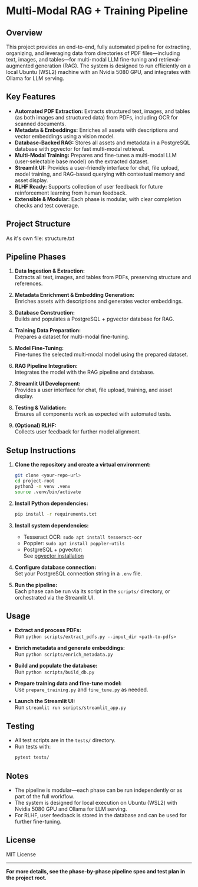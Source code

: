 # Multi-Modal RAG + Training Pipeline

## Overview

This project provides an end-to-end, fully automated pipeline for extracting, organizing, and leveraging data from directories of PDF files—including text, images, and tables—for multi-modal LLM fine-tuning and retrieval-augmented generation (RAG). The system is designed to run efficiently on a local Ubuntu (WSL2) machine with an Nvidia 5080 GPU, and integrates with Ollama for LLM serving.

## Key Features

- **Automated PDF Extraction:** Extracts structured text, images, and tables (as both images and structured data) from PDFs, including OCR for scanned documents.
- **Metadata & Embeddings:** Enriches all assets with descriptions and vector embeddings using a vision model.
- **Database-Backed RAG:** Stores all assets and metadata in a PostgreSQL database with pgvector for fast multi-modal retrieval.
- **Multi-Modal Training:** Prepares and fine-tunes a multi-modal LLM (user-selectable base model) on the extracted dataset.
- **Streamlit UI:** Provides a user-friendly interface for chat, file upload, model training, and RAG-based querying with contextual memory and asset display.
- **RLHF Ready:** Supports collection of user feedback for future reinforcement learning from human feedback.
- **Extensible & Modular:** Each phase is modular, with clear completion checks and test coverage.

## Project Structure

As it's own file: structure.txt

## Pipeline Phases

1. **Data Ingestion & Extraction:**  
   Extracts all text, images, and tables from PDFs, preserving structure and references.

2. **Metadata Enrichment & Embedding Generation:**  
   Enriches assets with descriptions and generates vector embeddings.

3. **Database Construction:**  
   Builds and populates a PostgreSQL + pgvector database for RAG.

4. **Training Data Preparation:**  
   Prepares a dataset for multi-modal fine-tuning.

5. **Model Fine-Tuning:**  
   Fine-tunes the selected multi-modal model using the prepared dataset.

6. **RAG Pipeline Integration:**  
   Integrates the model with the RAG pipeline and database.

7. **Streamlit UI Development:**  
   Provides a user interface for chat, file upload, training, and asset display.

8. **Testing & Validation:**  
   Ensures all components work as expected with automated tests.

9. **(Optional) RLHF:**  
   Collects user feedback for further model alignment.

## Setup Instructions

1. **Clone the repository and create a virtual environment:**
    ```bash
    git clone <your-repo-url>
    cd project-root
    python3 -m venv .venv
    source .venv/bin/activate
    ```

2. **Install Python dependencies:**
    ```bash
    pip install -r requirements.txt
    ```

3. **Install system dependencies:**
    - Tesseract OCR: `sudo apt install tesseract-ocr`
    - Poppler: `sudo apt install poppler-utils`
    - PostgreSQL + pgvector:  
      See [pgvector installation](https://github.com/pgvector/pgvector#installation)

4. **Configure database connection:**  
   Set your PostgreSQL connection string in a `.env` file.

5. **Run the pipeline:**  
   Each phase can be run via its script in the `scripts/` directory, or orchestrated via the Streamlit UI.

## Usage

- **Extract and process PDFs:**  
  Run `python scripts/extract_pdfs.py --input_dir <path-to-pdfs>`

- **Enrich metadata and generate embeddings:**  
  Run `python scripts/enrich_metadata.py`

- **Build and populate the database:**  
  Run `python scripts/build_db.py`

- **Prepare training data and fine-tune model:**  
  Use `prepare_training.py` and `fine_tune.py` as needed.

- **Launch the Streamlit UI:**  
  Run `streamlit run scripts/streamlit_app.py`

## Testing

- All test scripts are in the `tests/` directory.
- Run tests with:
    ```bash
    pytest tests/
    ```

## Notes

- The pipeline is modular—each phase can be run independently or as part of the full workflow.
- The system is designed for local execution on Ubuntu (WSL2) with Nvidia 5080 GPU and Ollama for LLM serving.
- For RLHF, user feedback is stored in the database and can be used for further fine-tuning.

## License

MIT License

---

**For more details, see the phase-by-phase pipeline spec and test plan in the project root.**